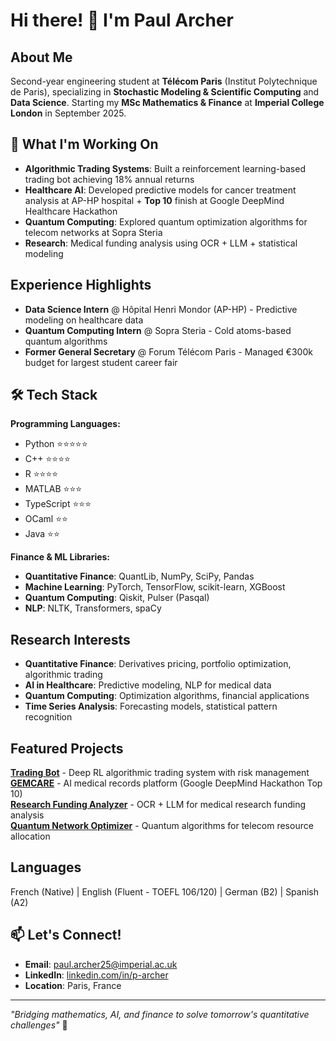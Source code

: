 # Hi there! 👋 I'm Paul Archer

## About Me
Second-year engineering student at **Télécom Paris** (Institut Polytechnique de Paris), specializing in **Stochastic Modeling & Scientific Computing** and **Data Science**. Starting my **MSc Mathematics & Finance** at **Imperial College London** in September 2025.

## 🚀 What I'm Working On
- **Algorithmic Trading Systems**: Built a reinforcement learning-based trading bot achieving 18% annual returns
- **Healthcare AI**: Developed predictive models for cancer treatment analysis at AP-HP hospital + **Top 10** finish at Google DeepMind Healthcare Hackathon
- **Quantum Computing**: Explored quantum optimization algorithms for telecom networks at Sopra Steria
- **Research**: Medical funding analysis using OCR + LLM + statistical modeling

## Experience Highlights
- **Data Science Intern** @ Hôpital Henri Mondor (AP-HP) - Predictive modeling on healthcare data
- **Quantum Computing Intern** @ Sopra Steria - Cold atoms-based quantum algorithms  
- **Former General Secretary** @ Forum Télécom Paris - Managed €300k budget for largest student career fair

## 🛠️ Tech Stack

**Programming Languages:**
- Python ⭐️⭐️⭐️⭐️⭐️
- C++ ⭐️⭐️⭐️⭐️
- R ⭐️⭐️⭐️⭐️
- MATLAB ⭐️⭐️⭐️
- TypeScript ⭐️⭐️⭐️
- OCaml ⭐️⭐️
- Java ⭐️⭐️

**Finance & ML Libraries:**
- **Quantitative Finance**: QuantLib, NumPy, SciPy, Pandas
- **Machine Learning**: PyTorch, TensorFlow, scikit-learn, XGBoost
- **Quantum Computing**: Qiskit, Pulser (Pasqal)
- **NLP**: NLTK, Transformers, spaCy

## Research Interests
- **Quantitative Finance**: Derivatives pricing, portfolio optimization, algorithmic trading
- **AI in Healthcare**: Predictive modeling, NLP for medical data
- **Quantum Computing**: Optimization algorithms, financial applications
- **Time Series Analysis**: Forecasting models, statistical pattern recognition

## Featured Projects
**[Trading Bot](https://github.com/archer-paul/ML-trading-bot)** - Deep RL algorithmic trading system with risk management  
**[GEMCARE](https://github.com/archer-paul/gemcare-smart-medical-record)** - AI medical records platform (Google DeepMind Hackathon Top 10)  
**[Research Funding Analyzer](https://github.com/archer-paul/research-funding-analyzer)** - OCR + LLM for medical research funding analysis  
**[Quantum Network Optimizer](https://github.com/archer-paul/quantum-network-optimizer)** - Quantum algorithms for telecom resource allocation

## Languages
French (Native) | English (Fluent - TOEFL 106/120) | German (B2) | Spanish (A2)

## 📫 Let's Connect!
- **Email**: paul.archer25@imperial.ac.uk
- **LinkedIn**: [linkedin.com/in/p-archer](https://www.linkedin.com/in/p-archer/)
- **Location**: Paris, France

---
*"Bridging mathematics, AI, and finance to solve tomorrow's quantitative challenges"* 🚀

<!---
archer-paul/archer-paul is a ✨ special ✨ repository because its `README.md` (this file) appears on your GitHub profile.
You can click the Preview link to take a look at your changes.
--->
